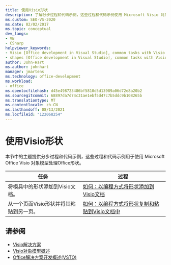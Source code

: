 ```yaml
---
title: 使用Visio形状
description: 了解分步过程和代码示例，这些过程和代码示例使用 Microsoft Visio 对象模型处理Office形状。
ms.custom: SEO-VS-2020
ms.date: 02/02/2017
ms.topic: conceptual
dev_langs:
- VB
- CSharp
helpviewer_keywords:
- Visio [Office development in Visual Studio], common tasks with Visio shapes
- shapes [Office development in Visual Studio], common tasks with Visio shapes
author: John-Hart
ms.author: johnhart
manager: jmartens
ms.technology: office-development
ms.workload:
- office
ms.openlocfilehash: d45e498723486bf5810d5d13989a06d72e8a20b2
ms.sourcegitcommit: 68897da7d74c31ae1ebf5d47c7b5ddc9b108265b
ms.translationtype: MT
ms.contentlocale: zh-CN
ms.lasthandoff: 08/13/2021
ms.locfileid: "122068254"
---
```

# <a name="work-with-visio-shapes"></a>使用Visio形状
  本节中的主题提供分步过程和代码示例，这些过程和代码示例用于使用 Microsoft Office Visio 对象模型处理Office形状。

|任务|过程|
|----------|---------------|
|将模具中的形状添加到Visio文档。|[如何：以编程方式将形状添加到Visio文档](../vsto/how-to-programmatically-add-shapes-to-a-visio-document.md)|
|从一个页面Visio形状并将其粘贴到另一页。|[如何：以编程方式将形状复制和粘贴到Visio文档中](../vsto/how-to-programmatically-copy-and-paste-shapes-in-a-visio-document.md)|

## <a name="see-also"></a>请参阅
- [Visio解决方案](../vsto/visio-solutions.md)
- [Visio对象模型概述](../vsto/visio-object-model-overview.md)
- [Office解决方案开发概述&#40;VSTO&#41;](../vsto/office-solutions-development-overview-vsto.md)
